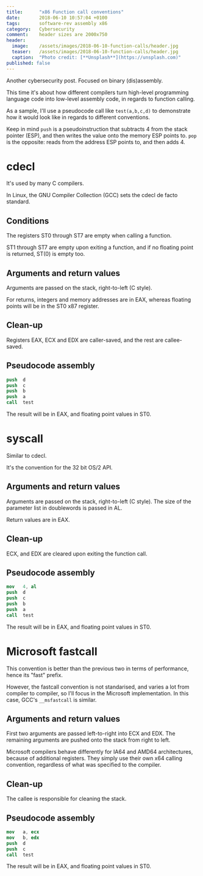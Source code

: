 ```yaml
---
title:      "x86 Function call conventions"
date:       2018-06-10 10:57:04 +0100
tags:       software-rev assembly x86
category:   Cybersecurity
comment:    header sizes are 2000x750
header:
  image:	/assets/images/2018-06-10-function-calls/header.jpg
  teaser:	/assets/images/2018-06-10-function-calls/header.jpg
  caption:	"Photo credit: [**Unsplash**](https://unsplash.com)"
published: false
---
```


Another cybersecurity post. Focused on binary (dis)assembly.

This time it's about how different compilers turn high-level programming language code into low-level assembly code, in regards to function calling.

As a sample, I'll use a pseudocode call like `test(a,b,c,d)` to demonstrate how it would look like in regards to different conventions.

Keep in mind `push` is a pseudoinstruction that subtracts 4 from the stack pointer (ESP), and then writes the value onto the memory ESP points to. `pop` is the opposite: reads from the address ESP points to, and then adds 4.

# cdecl

It's used by many C compilers.

In Linux, the GNU Compiler Collection (GCC) sets the cdecl de facto standard.

## Conditions

The registers ST0 through ST7 are empty when calling a function.

ST1 through ST7 are empty upon exiting a function, and if no floating point is returned, ST(0) is empty too.

## Arguments and return values

Arguments are passed on the stack, right-to-left (C style).

For returns, integers and memory addresses are in EAX, whereas floating points will be in the ST0 x87 register.

## Clean-up

Registers EAX, ECX and EDX are caller-saved, and the rest are callee-saved.

## Pseudocode assembly

```nasm
push  d
push  c
push  b
push  a
call  test
```

The result will be in EAX, and floating point values in ST0.

# syscall

Similar to cdecl.

It's the convention for the 32 bit OS/2 API.

## Arguments and return values

Arguments are passed on the stack, right-to-left (C style). The size of the parameter list in doublewords is passed in AL.

Return values are in EAX.

## Clean-up

ECX, and EDX are cleared upon exiting the function call.

## Pseudocode assembly

```nasm
mov   4, al
push  d
push  c
push  b
push  a
call  test
```

The result will be in EAX, and floating point values in ST0.

# Microsoft fastcall

This convention is better than the previous two in terms of performance, hence its "fast" prefix.

However, the fastcall convention is not standarised, and varies a lot from compiler to compiler, so I'll focus in the Microsoft implementation. In this case, GCC's `__msfastcall` is similar.

## Arguments and return values

First two arguments are passed left-to-right into ECX and EDX. The remaining arguments are pushed onto the stack from right to left.

Microsoft compilers behave differently for IA64 and AMD64 architectures, because of additional registers. They simply use their own x64 calling convention, regardless of what was specified to the compiler.

## Clean-up

The callee is responsible for cleaning the stack.

## Pseudocode assembly

```nasm
mov   a, ecx
mov   b, edx
push  d
push  c
call  test
```

The result will be in EAX, and floating point values in ST0.
